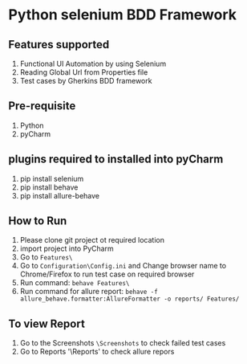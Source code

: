 # Python selenium BDD Framework

## Features supported
1. Functional UI Automation by using Selenium
2. Reading Global Url from Properties file
3. Test cases by Gherkins BDD framework

## Pre-requisite
1. Python 
2. pyCharm

## plugins required to installed into pyCharm
1. pip install selenium
2. pip install behave
3. pip install allure-behave

## How to Run 
1. Please clone git project ot required location
2. import project into PyCharm
3. Go to `Features\`
4. Go to `Configuration\Config.ini` and Change browser name to Chrome/Firefox to run test case on required browser
5. Run command: `behave Features\`
6. Run command for allure report: `behave -f allure_behave.formatter:AllureFormatter -o reports/ Features/`

	
## To view Report 
1. Go to the Screenshots `\Screenshots` to check failed test cases
2. Go to Reports '\Reports' to check allure repors

